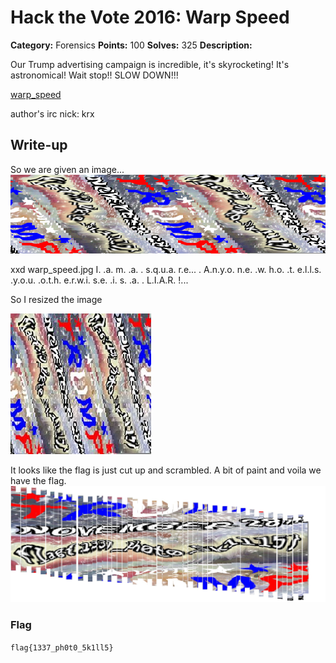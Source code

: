 # Hack the Vote 2016: Warp Speed

**Category:** Forensics
**Points:** 100
**Solves:** 325
**Description:**

Our Trump advertising campaign is incredible, it's skyrocketing! It's astronomical! Wait stop!! SLOW DOWN!!!

[warp_speed](warp_speed.jpg)

author's irc nick: krx

## Write-up

So we are given an image...
![image](warp_speed.jpg)

xxd warp_speed.jpg
I. .a. m. .a. . s.q.u.a. r.e... . A.n.y.o. n.e. .w. h.o. .t. e.l.l.s. .y.o.u. .o.t.h. e.r.w.i. s.e. .i. s. .a. . L.I.A.R. !...

So I resized the image 

![image](square_warp_speed.jpg)

It looks like the flag is just cut up and scrambled. A bit of paint and voila we have the flag. 
![image](flag.jpg)

### Flag

`flag{1337_ph0t0_5k1ll5}`

